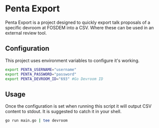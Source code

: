Penta Export
============

Penta Export is a project designed to quickly export talk proposals of a specific devroom at FOSDEM into a CSV. Where these can be used in an external review tool.

## Configuration
This project uses environment variables to configure it's working. 
```bash
export PENTA_USERNAME="username"
export PENTA_PASSWORD="password"
export PENTA_DEVROOM_ID="693" #Go Devroom ID
```

## Usage
Once the configuration is set when running this script it will output CSV content to stdout. It is suggested to catch it in your shell.
```bash
go run main.go | tee devroom
```
